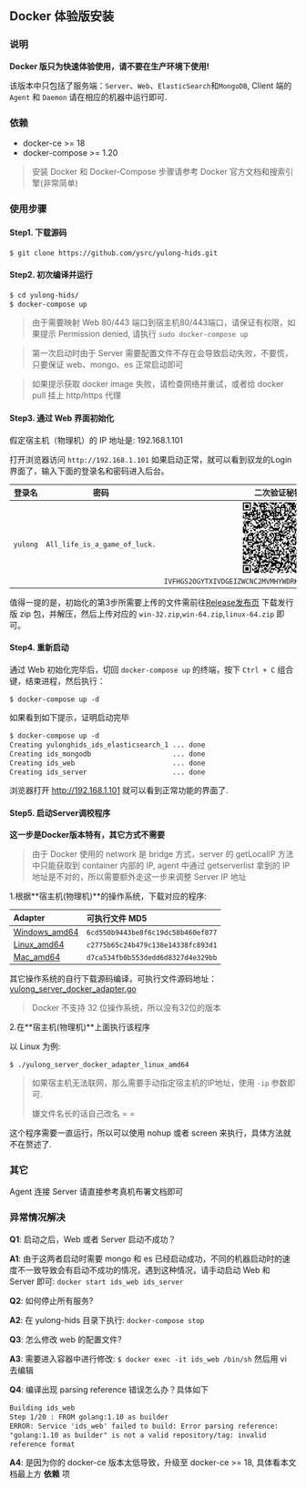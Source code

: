 ## Docker 体验版安装

### 说明

**Docker 版只为快速体验使用，请不要在生产环境下使用!**

该版本中只包括了服务端：`Server`、`Web`、`ElasticSearch`和`MongoDB`, Client 端的 `Agent` 和 `Daemon` 请在相应的机器中运行即可.

### 依赖

- docker-ce >= 18
- docker-compose >= 1.20

> 安装 Docker 和 Docker-Compose 步骤请参考 Docker 官方文档和搜索引擎(非常简单)

### 使用步骤

#### Step1. 下载源码

```
$ git clone https://github.com/ysrc/yulong-hids.git
```

#### Step2. 初次编译并运行

```
$ cd yulong-hids/
$ docker-compose up
```

> 由于需要映射 Web 80/443 端口到宿主机80/443端口，请保证有权限，如果提示 Permission denied, 请执行 `sudo docker-compose up`


> 第一次启动时由于 Server 需要配置文件不存在会导致启动失败，不要慌，只要保证 web、mongo、es 正常启动即可

> 如果提示获取 docker image 失败，请检查网络并重试，或者给 docker pull 挂上 http/https 代理

#### Step3. 通过 Web 界面初始化

假定宿主机（物理机）的 IP 地址是: 192.168.1.101

打开浏览器访问 `http://192.168.1.101` 如果启动正常，就可以看到驭龙的Login界面了，输入下面的登录名和密码进入后台。

登录名 | 密码 | 二次验证秘钥
:-: | :-: | :-:
`yulong` | `All_life_is_a_game_of_luck.` | <img src="./docker_totp_default.png" width="128px"> `IVFHGS2OGYTXIVDGEIZWCNC2MVMHYWDRK44GOQALPNJHGRS6FE2QUCT4`

值得一提的是，初始化的第3步所需要上传的文件需前往[Release发布页](https://github.com/ysrc/yulong-hids/releases) 下载发行版 zip 包，并解压，然后上传对应的 `win-32.zip`,`win-64.zip`,`linux-64.zip` 即可。

#### Step4. 重新启动

通过 Web 初始化完毕后，切回 `docker-compose up` 的终端，按下 `Ctrl + C` 组合键，结束进程，然后执行：

```
$ docker-compose up -d
```

如果看到如下提示，证明启动完毕

```
$ docker-compose up -d
Creating yulonghids_ids_elasticsearch_1 ... done
Creating ids_mongodb                    ... done
Creating ids_web                        ... done
Creating ids_server                     ... done
```

浏览器打开 http://192.168.1.101 就可以看到正常功能的界面了.

#### Step5. 启动Server调校程序

**这一步是Docker版本特有，其它方式不需要**

> 由于 Docker 使用的 network 是 bridge 方式，server 的 getLocalIP 方法中只能获取到 container 内部的 IP, agent 中通过 getserverlist 拿到的 IP 地址是不对的，所以需要额外走这一步来调整 Server IP 地址

1.根据**宿主机(物理机)**的操作系统，下载对应的程序:

Adapter | 可执行文件 MD5
:-- | :--
[Windows_amd64](https://sec.ly.com/mirror/yulong_server_docker_adapter_win_x64.zip)| `6cd550b9443be8f6c19dc58b460ef877`
[Linux_amd64](https://sec.ly.com/mirror/yulong_server_docker_adapter_linux_amd64.zip) | `c2775b65c24b479c138e14338fc893d1`
[Mac_amd64](https://sec.ly.com/mirror/yulong_server_docker_adapter_darwin_amd64.zip) | `d7ca534fb0b553dedd6d8327d4e329bb`
 
 其它操作系统的自行下载源码编译，可执行文件源码地址：[yulong_server_docker_adapter.go](https://gist.github.com/Medicean/8ffd6babb42b8078064d8306069aee79)

 > Docker 不支持 32 位操作系统，所以没有32位的版本

2.在**宿主机(物理机)**上面执行该程序

以 Linux 为例:

```
$ ./yulong_server_docker_adapter_linux_amd64
```

> 如果宿主机无法联网，那么需要手动指定宿主机的IP地址，使用 `-ip` 参数即可.
> 
> 嫌文件名长的话自己改名 = =

 这个程序需要一直运行，所以可以使用 nohup 或者 screen 来执行，具体方法就不在赘述了.

### 其它

Agent 连接 Server 请直接参考真机布署文档即可

### 异常情况解决

**Q1**: 启动之后，Web 或者 Server 启动不成功？

**A1**: 由于这两者启动时需要 mongo 和 es 已经启动成功，不同的机器启动时的速度不一致导致会有启动不成功的情况，遇到这种情况，请手动启动 Web 和 Server 即可: `docker start ids_web ids_server`

**Q2**: 如何停止所有服务?

**A2**: 在 yulong-hids 目录下执行: `docker-compose stop`

**Q3**: 怎么修改 web 的配置文件?

**A3**: 需要进入容器中进行修改: `$ docker exec -it ids_web /bin/sh` 然后用 vi 去编辑


**Q4**: 编译出现 parsing reference 错误怎么办？具体如下

```
Building ids_web
Step 1/20 : FROM golang:1.10 as builder
ERROR: Service 'ids_web' failed to build: Error parsing reference: "golang:1.10 as builder" is not a valid repository/tag: invalid reference format
```
**A4**: 是因为你的 docker-ce 版本太低导致，升级至 docker-ce >= 18, 具体看本文档最上方 **依赖** 项
